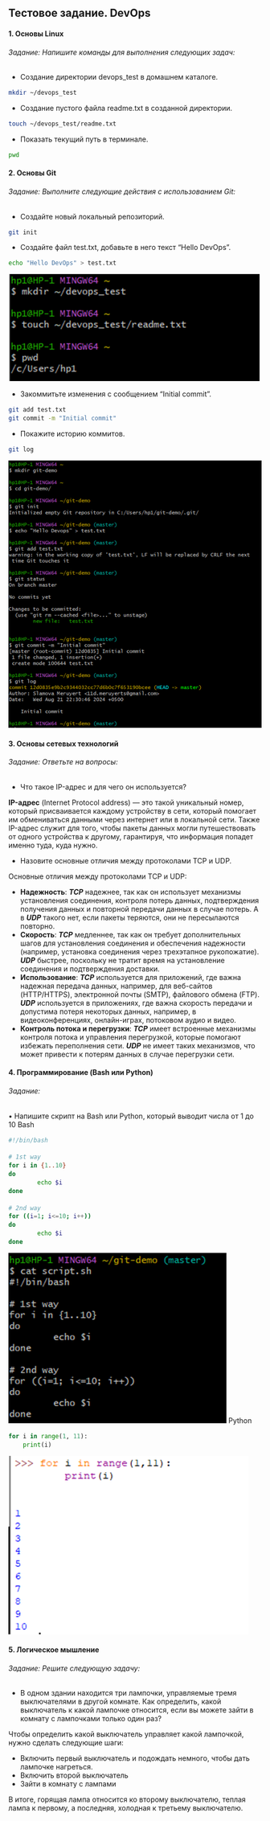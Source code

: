 ## Тестовое задание. DevOps

#### 1. Основы Linux

###### Задание: Напишите команды для выполнения следующих задач:

- Создание директории devops_test в домашнем каталоге.

```bash
mkdir ~/devops_test
```

- Создание пустого файла readme.txt в созданной директории.

```bash
touch ~/devops_test/readme.txt
```

- Показать текущий путь в терминале.

```bash
pwd
```

#### 2. Основы Git

###### Задание: Выполните следующие действия с использованием Git:

- Создайте новый локальный репозиторий.

```bash
git init
```

- Создайте файл test.txt, добавьте в него текст “Hello DevOps”.

```bash
echo "Hello DevOps" > test.txt
```

![linux](images/linux.png)

- Закоммитьте изменения с сообщением “Initial commit”.

```bash
git add test.txt
git commit -m "Initial commit"
```

- Покажите историю коммитов.

```bash
git log
```

![git](images/git.png)

#### 3. Основы сетевых технологий

###### Задание: Ответьте на вопросы:

- Что такое IP-адрес и для чего он используется?

**IP-адрес** (Internet Protocol address) — это такой уникальный номер, который присваивается каждому устройству в сети, который помогает им обмениваться данными через интернет или в локальной сети. Также IP-адрес служит для того, чтобы пакеты данных могли путешествовать от одного устройства к другому, гарантируя, что информация попадет именно туда, куда нужно.

- Назовите основные отличия между протоколами TCP и UDP.

Основные отличия между протоколами TCP и UDP:

- **Надежность**: **_TCP_** надежнее, так как он использует механизмы установления соединения, контроля потерь данных, подтверждения получения данных и повторной передачи данных в случае потерь. А в **_UDP_** такого нет, если пакеты теряются, они не пересылаются повторно.
- **Скорость**: **_TCP_** медленнее, так как он требует дополнительных шагов для установления соединения и обеспечения надежности (например, установка соединения через трехэтапное рукопожатие). **_UDP_** быстрее, поскольку не тратит время на установление соединения и подтверждения доставки.
- **Использование**: **_TCP_** используется для приложений, где важна надежная передача данных, например, для веб-сайтов (HTTP/HTTPS), электронной почты (SMTP), файлового обмена (FTP). **_UDP_** используется в приложениях, где важна скорость передачи и допустима потеря некоторых данных, например, в видеоконференциях, онлайн-играх, потоковом аудио и видео.
- **Контроль потока и перегрузки**: **_TCP_** имеет встроенные механизмы контроля потока и управления перегрузкой, которые помогают избежать переполнения сети. **_UDP_** не имеет таких механизмов, что может привести к потерям данных в случае перегрузки сети.

#### 4. Программирование (Bash или Python)

###### Задание:

• Напишите скрипт на Bash или Python, который выводит числа от 1 до 10
Bash

```bash
#!/bin/bash

# 1st way
for i in {1..10}
do
        echo $i
done

# 2nd way
for ((i=1; i<=10; i++))
do
        echo $i
done
```

![Bash script](images/bash-script.png)
Python

```python
for i in range(1, 11):
    print(i)
```

![Python](images/python-script.png)

#### 5. Логическое мышление

###### Задание: Решите следующую задачу:

- В одном здании находится три лампочки, управляемые тремя выключателями в другой комнате. Как определить, какой выключатель к какой лампочке относится, если вы можете зайти в комнату с лампочками только один раз?

Чтобы определить какой выключатель управляет какой лампочкой, нужно сделать следующие шаги:

- Включить первый выключатель и подождать немного, чтобы дать лампочке нагреться.
- Включить второй выключатель
- Зайти в комнату с лампами

В итоге, горящая лампа относится ко второму выключателю, теплая лампа к первому, а последняя, холодная к третьему выключателю.

